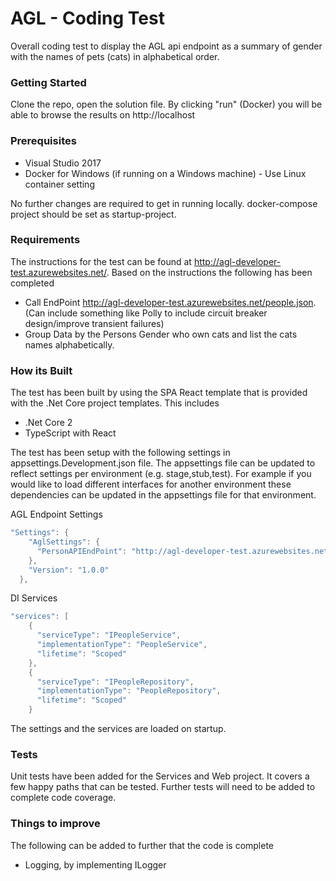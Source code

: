 # AGL - Coding Test #

Overall coding test to display the AGL api endpoint as a summary of gender with the names of pets (cats) in alphabetical order.

### Getting Started ###

Clone the repo, open the solution file. By clicking "run" (Docker) you will be able to browse the results on http://localhost

### Prerequisites ###

* Visual Studio 2017
* Docker for Windows (if running on a Windows machine) - Use Linux container setting

No further changes are required to get in running locally. docker-compose project should be set as startup-project.

### Requirements ###

The instructions for the test can be found at http://agl-developer-test.azurewebsites.net/. Based on the instructions the following has been completed

* Call EndPoint http://agl-developer-test.azurewebsites.net/people.json. (Can include something like Polly to include circuit breaker design/improve transient failures)
* Group Data by the Persons Gender who own cats and list the cats names alphabetically.

### How its Built ###

The test has been built by using the SPA React template that is provided with the .Net Core project templates. This includes

* .Net Core 2
* TypeScript with React

The test has been setup with the following settings in appsettings.Development.json file. The appsettings file can be updated to reflect settings per environment (e.g. stage,stub,test). For example if you would like to load different interfaces for another environment these dependencies can be updated in the appsettings file for that environment.

AGL Endpoint Settings

```csharp
"Settings": {
    "AglSettings": {
      "PersonAPIEndPoint": "http://agl-developer-test.azurewebsites.net/people.json"
    },
    "Version": "1.0.0"
  },
```

DI Services

```csharp
"services": [
    {
      "serviceType": "IPeopleService",
      "implementationType": "PeopleService",
      "lifetime": "Scoped"
    },
    {
      "serviceType": "IPeopleRepository",
      "implementationType": "PeopleRepository",
      "lifetime": "Scoped"
    }
```

The settings and the services are loaded on startup.

### Tests ###

Unit tests have been added for the Services and Web project. It covers a few happy paths that can be tested. Further tests will need to be added to complete code coverage.

### Things to improve ###

The following can be added to further that the code is complete

* Logging, by implementing ILogger